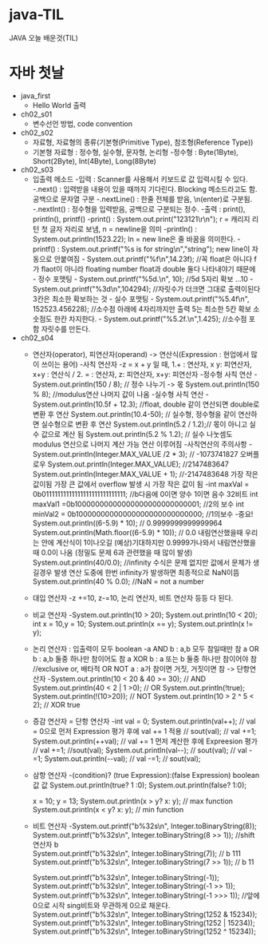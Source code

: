 # java-TIL
JAVA 오늘 배운것(TIL)

# 자바 첫날
- java_first
  - Hello World 출력
- ch02_s01
  - 변수선언 방법, code convention
- ch02_s02
  - 자료형, 자료형의 종류(기본형(Primitive Type), 참조형(Reference Type))
  - 기본형 자료형 : 정수형, 실수형, 문자형, 논리형
    -정수형 : Byte(1Byte), Short(2Byte), Int(4Byte), Long(8Byte)
- ch02_s03
  - 입출력 메소드
     -입력 : Scanner를 사용해서 키보드로 값 입력시킬 수 있다.
       -.next() : 입력받을 내용이 있을 때까지 기다린다. Blocking 메소드라고도 함.
                  공백으로 문자열 구분
       -.nextLine() : 한줄 전체를 받음, \n(enter)로 구분됨. 
       -.nextInt() : 정수형을 입력받음, 공백으로 구분되는 정수.
     -출력 : print(), println(), printf()
       -print() :   System.out.print("123121\r\n"); r = 캐리지 리턴  첫 글자 자리로 보냄, n = newline을 의미
       -println() : System.out.println(1523.22); ln = new line은 줄 바꿈을 의미한다.
       -printf() :  System.out.printf("%s is for string\n","string"); new line이 자동으로 안붙여짐
                 - System.out.printf("%f\n",14.23f); //꼭 float은 아니다 f가 flaot이 아니라
                    floating number float과 double 둘다 나타내야기 때문에
                 - 정수 포맷팅
                   -  System.out.printf("%5d.\n", 10); //5d 5자리 확보 ...10
                   - System.out.printf("%3d\n",104294); //자릿수가 더크면 그대로 출력이된다  3칸은 최소한 확보하는 것
                 - 실수 포맷팅
                   - System.out.printf("%5.4f\n", 152523.456228); //소수점 아래에 4자리까지만 출력 5는 최소한 5칸 확보                        소숫점도 한칸 차지한다.
                   - System.out.printf("%5.2f.\n",1.425); //소수점 포함 자릿수를 만든다.
- ch02_s04
  - 연산자(operator), 피연산자(operand) -> 연산식(Expression : 현업에서 많이 쓰이는 용어)
    -사칙 연산자
       -z = x + y 일 때, 1.+ : 연산자,  x y: 피연산자, x+y : 연산식 / 2. = : 연산자, z: 피연산자, x+y: 피연산자
       -정수형 사칙 연산
        - System.out.println(150 / 8); // 정수 나누기 -> 몫
          System.out.println(150 % 8); //modulus연산  나머지 값이 나옴
       -실수형 사칙 연산
        - System.out.println(10.5f + 12.3); //float, double 같이 연산되면 double로 변환 후 연산
          System.out.println(10.4-50); // 실수형, 정수형을 같이 연산하면 실수형으로 변환 후 연산
          System.out.println(5.2 / 1.2);// 몫이 아니고 실수 값으로 계산 됨
          System.out.println(5.2 % 1.2); // 실수 나눗셈도 modulus 연산으로 나머지 계산 가능 연산 이루어짐
       -사칙연산의 주의사항
        - System.out.println(Integer.MAX_VALUE /2 * 3); // -1073741827 오버플로우
          System.out.println(Integer.MAX_VALUE); //2147483647
          System.out.println(Integer.MAX_VALUE + 1); //-2147483648 
          가장 작은 값이됨 가장 큰 값에서 overflow 발생 시 가장 작은 값이 됨
       -int maxVal = 0b01111111111111111111111111111; //b다음에 0이면 양수 1이면 음수 32비트
        int maxVal1 =0b10000000000000000000000000001; //2의 보수
        int minVal2 = 0b10000000000000000000000000000; //1의보수
       -중요!
        System.out.println((6-5.9) * 10); // 0.9999999999999964
        System.out.println(Math.floor((6-5.9) * 10)); // 0.0 
        내림연산했을때 우리는 안에 계산식이 1이나오길 (예상)기대하지만 0.9999가나와서 내림연산했을때 0.0이 나옴
        (정밀도 문제 6과 관련했을 때 많이 발생)
        System.out.println(40/0.0); 
        //infinity 수식은 문제 없지만 값에서 문제가 생길경우 발생 연산 도중에 한번 infinity가 발생하면 최종적으로 NaN이뜸
        System.out.println(40 % 0.0); //NaN = not a number
        
   - 대입 연산자
      -z +=10, z-=10, 논리 연산자, 비트 연산자 등등 다 된다.
      
   - 비교 연산자
      -System.out.println(10 > 20);
       System.out.println(10 < 20);
       int x = 10,y = 10;
       System.out.println(x == y);
       System.out.println(x != y);
       
   - 논리 연산자 : 입출력이 모두 boolean
     -a AND b : a,b 모두 참일때만 참
      a OR b : a,b 둘중 하나만 참이어도 참
      a XOR b : a 또는 b 둘중 하나만 참이어야 참 //exclusive or, 배타적 OR
      NOT a : a가 참이면 거짓, 거짓이면 참 -> 단항연산자
     -System.out.println(10 < 20 & 40 >= 30); // AND
      System.out.println(40 < 2 | 1 >0); // OR
      System.out.println(!true);
      System.out.println(!(10>20)); // NOT
      System.out.println(10 > 2 ^ 5 < 2); // XOR true
      
   - 증감 연산자 = 단항 연산자
     -int val = 0;
      System.out.println(val++); // val = 0으로 먼저 Expression 평가 후에 val += 1 적용
       // sout(val); // val +=1;
      System.out.println(++val); // val += 1 먼저 계산한 후에 Expreesion 평가
       // val +=1; //sout(val);
      System.out.println(val--);
       // sout(val); // val -=1;
      System.out.println(--val);
       // val -=1; // sout(val);
       
   - 삼항 연산자
     -(condition)? (true Expression):(false Expression)
       boolean             값                 값
       System.out.println(true? 1 :0);
       System.out.println(false? 1:0);

       x = 10; y = 13;
       System.out.println(x > y? x: y); // max function
       System.out.println(x < y? x: y); // min function
       
   - 비트 연산자
     -System.out.printf("b%32s\n", Integer.toBinaryString(8));       
      System.out.printf("b%32s\n", Integer.toBinaryString(8 >> 1)); //shift 연산자 b                             
      System.out.printf("b%32s\n", Integer.toBinaryString(7));      // b                             111
      System.out.printf("b%32s\n", Integer.toBinaryString(7 >> 1)); // b                              11
      
      System.out.printf("b%32s\n", Integer.toBinaryString(-1));
      System.out.printf("b%32s\n", Integer.toBinaryString(-1 >> 1));
      System.out.printf("b%32s\n", Integer.toBinaryString(-1 >>> 1));
      //앞에 0으로 시작 sing비트와 무관하게 0으로 채운다.
      System.out.printf("b%32s\n", Integer.toBinaryString(1252 & 15234));
      System.out.printf("b%32s\n", Integer.toBinaryString(1252 | 15234));
      System.out.printf("b%32s\n", Integer.toBinaryString(1252 ^ 15234));
             
